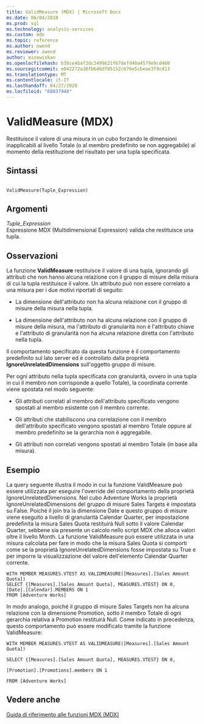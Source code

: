 ```yaml
---
title: ValidMeasure (MDX) | Microsoft Docs
ms.date: 06/04/2018
ms.prod: sql
ms.technology: analysis-services
ms.custom: mdx
ms.topic: reference
ms.author: owend
ms.reviewer: owend
author: minewiskan
ms.openlocfilehash: b3bce4baf3dc3499621f67defd40a4579e9cd460
ms.sourcegitcommit: e042272a38fb646df05152c676e5cbeae3f9cd13
ms.translationtype: MT
ms.contentlocale: it-IT
ms.lasthandoff: 04/27/2020
ms.locfileid: "68037948"
---
```

# <a name="validmeasure-mdx"></a>ValidMeasure (MDX)


  Restituisce il valore di una misura in un cubo forzando le dimensioni inapplicabili al livello Totale (o al membro predefinito se non aggregabile) al momento della restituzione del risultato per una tupla specificata.  
  
## <a name="syntax"></a>Sintassi  
  
```  
  
ValidMeasure(Tuple_Expression)   
```  
  
## <a name="arguments"></a>Argomenti  
 *Tuple_Expression*  
 Espressione MDX (Multidimensional Expression) valida che restituisce una tupla.  
  
## <a name="remarks"></a>Osservazioni  
 La funzione **ValidMeasure** restituisce il valore di una tupla, ignorando gli attributi che non hanno alcuna relazione con il gruppo di misure della misura di cui la tupla restituisce il valore. Un attributo può non essere correlato a una misura per i due motivi riportati di seguito:  
  
-   La dimensione dell'attributo non ha alcuna relazione con il gruppo di misure della misura nella tupla.  
  
-   La dimensione dell'attributo non ha alcuna relazione con il gruppo di misure della misura, ma l'attributo di granularità non è l'attributo chiave e l'attributo di granularità non ha alcuna relazione diretta con l'attributo nella tupla.  
  
 Il comportamento specificato da questa funzione è il comportamento predefinito sul lato server ed è controllato dalla proprietà **IgnoreUnrelatedDimensions** sull'oggetto gruppo di misure.  
  
 Per ogni attributo nella tupla specificata con granularità, ovvero in una tupla in cui il membro non corrisponde a quello Totale), la coordinata corrente viene spostata nel modo seguente:  
  
-   Gli attributi correlati al membro dell'attributo specificato vengono spostati al membro esistente con il membro corrente.  
  
-   Gli attributi che stabiliscono una correlazione con il membro dell'attributo specificato vengono spostati al membro Totale oppure al membro predefinito se la gerarchia non è aggregabile.  
  
-   Gli attributi non correlati vengono spostati al membro Totale (in base alla misura).  
  
## <a name="example"></a>Esempio  
 La query seguente illustra il modo in cui la funzione ValidMeasure può essere utilizzata per eseguire l'override del comportamento della proprietà IgnoreUnrelatedDimensions. Nel cubo Adventure Works la proprietà IgnoreUnrelatedDimensions del gruppo di misure Sales Targets è impostata su False. Poiché il join tra la dimensione Date e questo gruppo di misure viene eseguito a livello di granularità Calendar Quarter, per impostazione predefinita la misura Sales Quota restituirà Null sotto il valore Calendar Quarter, sebbene sia presente un calcolo nello script MDX che alloca valori oltre il livello Month. La funzione ValidMeasure può essere utilizzata in una misura calcolata per fare in modo che la misura Sales Quota si comporti come se la proprietà IgnoreUnrelatedDimensions fosse impostata su True e per imporre la visualizzazione del valore dell'elemento Calendar Quarter corrente.  
  
```  
WITH MEMBER MEASURES.VTEST AS VALIDMEASURE([Measures].[Sales Amount Quota])  
SELECT {[Measures].[Sales Amount Quota], MEASURES.VTEST} ON 0,  
[Date].[Calendar].MEMBERS ON 1  
FROM [Adventure Works]  
```  
  
 In modo analogo, poiché il gruppo di misure Sales Targets non ha alcuna relazione con la dimensione Promotion, sotto il membro Totale di ogni gerarchia relativa a Promotion restituirà Null. Come indicato in precedenza, questo comportamento può essere modificato tramite la funzione ValidMeasure:  
  
 `WITH MEMBER MEASURES.VTEST AS VALIDMEASURE([Measures].[Sales Amount Quota])`  
  
 `SELECT {[Measures].[Sales Amount Quota], MEASURES.VTEST} ON 0,`  
  
 `[Promotion].[Promotions].members ON 1`  
  
 `FROM [Adventure Works]`  
  
## <a name="see-also"></a>Vedere anche  
 [Guida di riferimento alle funzioni MDX &#40;MDX&#41;](../mdx/mdx-function-reference-mdx.md)  
  
  
